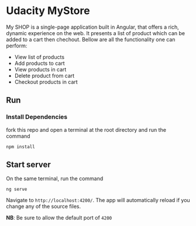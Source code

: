 # Udacity MyStore

My SHOP is a single-page application  built in Angular, that offers a rich, dynamic experience on the web. It presents a list of product which can be added to a cart then chechout. Bellow are all the functionality one can perform: 

- View list of products
- Add products to cart
- View products in cart
- Delete product from cart 
- Checkout products in cart 


## Run 
### Install Dependencies 
fork this repo and open a terminal at the root directory and run the command 

```
npm install
```

## Start server
On the same terminal, run the command 
```
ng serve
```
Navigate to `http://localhost:4200/`. The app will automatically reload if you change any of the source files.

**NB**: Be sure to allow the default port of `4200`

